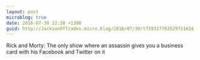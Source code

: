 ```yaml
---
layout: post
microblog: true
date: 2016-07-30 22:20 +1300
guid: http://JacksonOfTrades.micro.blog/2016/07/30/t759317763529711616.html
---
```

Rick and Morty: The only show where an assassin gives you a business card with his Facebook and Twitter on it
